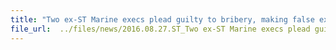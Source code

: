 ```yaml
---
title: "Two ex-ST Marine execs plead guilty to bribery, making false expense claims"
file_url:  ../files/news/2016.08.27.ST_Two ex-ST Marine execs plead guilty to bribery making false expense claims.pdf
---
```

